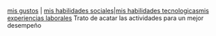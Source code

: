 [mis gustos](./misgustos.md) | [mis habilidades sociales](./mishabilidadessociales.md)|[mis habilidades tecnologicas](./mishabilidadestecnologicas.md)[mis experiencias laborales](./misexperienciassociales)
Trato de acatar las actividades para un mejor desempeño
